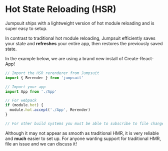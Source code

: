 # Hot State Reloading (HSR)

Jumpsuit ships with a lightweight version of hot module reloading and is super easy to setup.

In contrast to traditional hot module reloading, Jumpsuit efficiently saves your state and **refreshes** your entire app, then restores the previously saved state.

In the example below, we are using a brand new install of Create-React-App!

```javascript
// Import the HSR rerenderer from Jumpsuit
import { Rerender } from 'jumpsuit'

// Import your app
import App from './App'

// For webpack
if (module.hot) {
  module.hot.accept('./App', Rerender)
}

// For other build systems you must be able to subscribe to file changes to trigger the Rerender. We will continue to post recipes here for those build systems as we see them.

```

Although it may not appear as smooth as traditional HMR, it is very reliable and **much** easier to set up. For anyone wanting support for traditional HMR, file an issue and we can discuss it!
